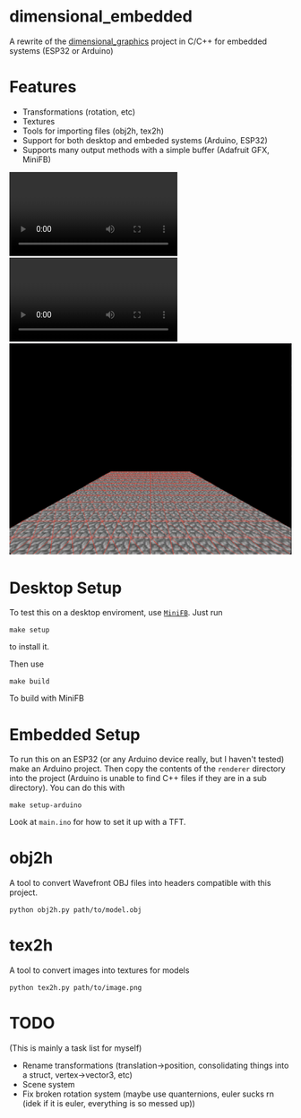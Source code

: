 # dimensional_embedded
A rewrite of the [dimensional_graphics](https://github.com/simplyrohan/dimensional_graphics) project in C/C++ for embedded systems (ESP32 or Arduino)

# Features
 - Transformations (rotation, etc)
 - Textures
 - Tools for importing files (obj2h, tex2h)
 - Support for both desktop and embeded systems (Arduino, ESP32)
 - Supports many output methods with a simple buffer (Adafruit GFX, MiniFB)

![](assets/embedded_cobblestone.mp4)
![](assets/embedded_cube.mp4)
![](assets/desktop_cobblestone.png)


# Desktop Setup
To test this on a desktop enviroment, use [`MiniFB`](https://github.com/emoon/minifb). Just run 
```
make setup
``` 
to install it.

Then use
```
make build
```
To build with MiniFB

# Embedded Setup
To run this on an ESP32 (or any Arduino device really, but I haven't tested) make an Arduino project. Then copy the contents of the `renderer` directory into the project (Arduino is unable to find C++ files if they are in a sub directory). You can do this with
```
make setup-arduino
```

Look at `main.ino` for how to set it up with a TFT.

# obj2h
A tool to convert Wavefront OBJ files into headers compatible with this project.

```
python obj2h.py path/to/model.obj
```

# tex2h
A tool to convert images into textures for models
```
python tex2h.py path/to/image.png
```

# TODO
(This is mainly a task list for myself)
 - Rename transformations (translation->position, consolidating things into a struct, vertex->vector3, etc)
 - Scene system 
 - Fix broken rotation system (maybe use quanternions, euler sucks rn (idek if it is euler, everything is so messed up))